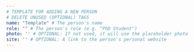 ```yaml
---
# TEMPLATE FOR ADDING A NEW PERSON
# DELETE UNUSED (OPTIONAL) TAGS
name: "Template" # The person's name
role: "" # The person's role (e.g. "PhD Student")
photo: '' # OPTIONAL: If not used, it will use the placeholder photo
site: '' # OPTIONAL: A link to the person's personal website
---
```


<!-- PUT THE PERSON'S DESCRIPTION OR RESEARCH OVERVIEW HERE -->